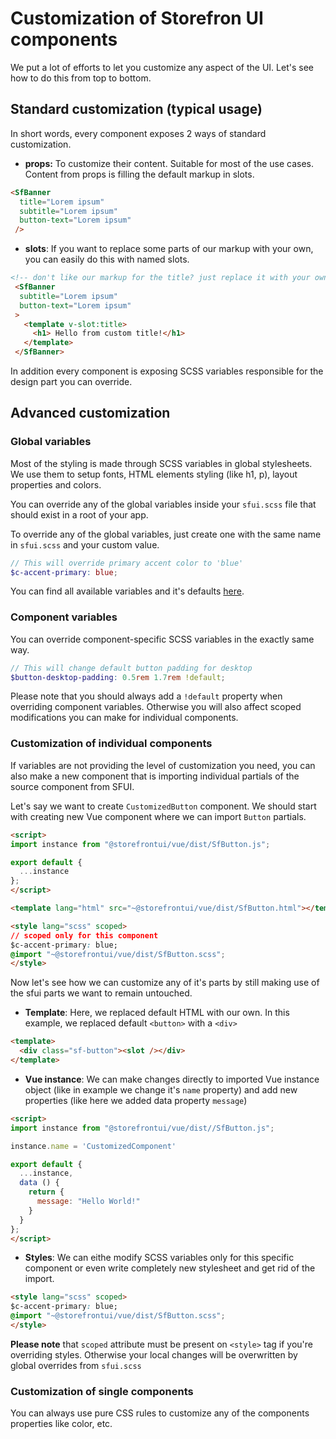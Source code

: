 # Customization of Storefron UI components

We put a lot of efforts to let you customize any aspect of the UI. Let's see how to do this from top to bottom.

## Standard customization (typical usage)

In short words, every component exposes 2 ways of standard customization.
- **props:** To customize their content. Suitable for most of the use cases. Content from props is filling the default markup in slots.

````html
<SfBanner
  title="Lorem ipsum"
  subtitle="Lorem ipsum"
  button-text="Lorem ipsum"
 />
````
- **slots**: If you want to replace some parts of our markup with your own, you can easily do this with named slots.
````html
<!-- don't like our markup for the title? just replace it with your own :)-->
 <SfBanner
  subtitle="Lorem ipsum"
  button-text="Lorem ipsum"
 >
   <template v-slot:title>
     <h1> Hello from custom title!</h1>
   </template>
 </SfBanner>
````

In addition every component is exposing SCSS variables responsible for the design part you can override.

## Advanced customization

### Global variables

Most of the styling is made through SCSS variables in global stylesheets. We use them to setup fonts, HTML elements styling (like h1, p), layout properties and colors.

You can override any of the global variables inside your `sfui.scss` file that should exist in a root of your app.

To override any of the global variables, just create one with the same name in `sfui.scss` and your custom value.

````scss
// This will override primary accent color to 'blue'
$c-accent-primary: blue;
````

You can find all available variables and it's defaults [here](https://github.com/DivanteLtd/storefront-ui/tree/master/src/css/variables).

### Component variables

You can override component-specific SCSS variables in the exactly same way.

````scss
// This will change default button padding for desktop
$button-desktop-padding: 0.5rem 1.7rem !default;
````

Please note that you should always add a `!default` property when overriding component variables. Otherwise you will also affect scoped modifications you can make for individual components.

### Customization of individual components

If variables are not providing the level of customization you need, you can also make a new component that is importing individual partials of the source component from SFUI.

Let's say we want to create `CustomizedButton` component. We should start with creating new Vue component where we can import `Button` partials.
````html
<script>
import instance from "@storefrontui/vue/dist/SfButton.js";

export default {
  ...instance
};
</script>

<template lang="html" src="~@storefrontui/vue/dist/SfButton.html"></template>

<style lang="scss" scoped>
// scoped only for this component
$c-accent-primary: blue;
@import "~@storefrontui/vue/dist/SfButton.scss";
</style>
````

Now let's see how we can customize any of it's parts by still making use of the sfui parts we want to remain untouched.

- **Template**:  Here, we replaced default HTML with our own. In this example, we replaced default `<button>` with a `<div>`
````html
<template>
  <div class="sf-button"><slot /></div>
</template>
````

- **Vue instance**: We can make changes directly to imported Vue instance object (like in example we change it's `name` property) and add new properties (like here we added data property `message`)
````html
<script>
import instance from "@storefrontui/vue/dist//SfButton.js";

instance.name = 'CustomizedComponent'

export default {
  ...instance,
  data () {
    return {
      message: "Hello World!"
    }
  }
};
</script>
````
- **Styles**: We can eithe modify SCSS variables only for this specific component or even write completely new stylesheet and get rid of the import.
````html
<style lang="scss" scoped>
$c-accent-primary: blue;
@import "~@storefrontui/vue/dist/SfButton.scss";
</style>
````
**Please note** that `scoped` attribute must be present on `<style>` tag if you're overriding styles. Otherwise your local changes will be overwritten by global overrides from `sfui.scss`

### Customization of single components

You can always use pure CSS rules to customize any of the components properties like color, etc.
